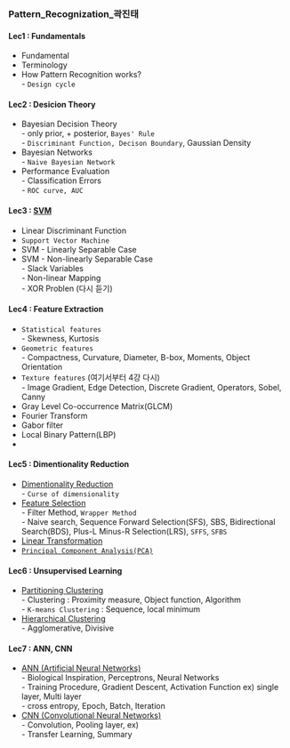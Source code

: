 
### Pattern_Recognization_곽진태

#### Lec1 : Fundamentals
- Fundamental
- Terminology
- How Pattern Recognition works?
<br> - `Design cycle`

#### Lec2 : Desicion Theory
- Bayesian Decision Theory
<br> - only prior, + posterior, `Bayes' Rule`
<br> - `Discriminant Function, Decison Boundary`, Gaussian Density
- Bayesian Networks
<br> - `Naive Bayesian Network`
- Performance Evaluation
<br> - Classification Errors
<br> - `ROC curve, AUC`

#### Lec3 : [SVM](https://github.com/2nchanter/Machine_Learning/blob/main/Pattern_Recognization_%EA%B3%BD%EC%A7%84%ED%83%9C/3_SVM.md#svm)
- Linear Discriminant Function
- `Support Vector Machine`
- SVM - Linearly Separable Case
- SVM - Non-linearly Separable Case
<br> - Slack Variables
<br> - Non-linear Mapping
<br> - XOR Problen (다시 듣기)

#### Lec4 : Feature Extraction
- `Statistical features`
<br> - Skewness, Kurtosis
- `Geometric features`
<br> - Compactness, Curvature, Diameter, B-box, Moments, Object Orientation
- `Texture features` (여기서부터 4강 다시)
<br> - Image Gradient, Edge Detection, Discrete Gradient, Operators, Sobel, Canny
- Gray Level Co-occurrence Matrix(GLCM)
- Fourier Transform
- Gabor filter
- Local Binary Pattern(LBP)
- 
#### Lec5 : Dimentionality Reduction
- [Dimentionality Reduction](https://github.com/2nchanter/Machine_Learning/blob/main/Pattern_Recognization_%EA%B3%BD%EC%A7%84%ED%83%9C/5_Dimensionality_Reduction.md#dimensionality-reduction-%EC%B0%A8%EC%9B%90-%EC%B6%95%EC%86%8C)
<br> - `Curse of dimensionality`
- [Feature Selection](https://github.com/2nchanter/Machine_Learning/blob/main/Pattern_Recognization_%EA%B3%BD%EC%A7%84%ED%83%9C/5_Dimensionality_Reduction.md#1-feature-selection-linear-dimensional-reduction)
<br> - Filter Method, `Wrapper Method`
<br> - Naive search, Sequence Forward Selection(SFS), SBS, Bidirectional Search(BDS), Plus-L Minus-R Selection(LRS), `SFFS`, `SFBS`
- [Linear Transformation](https://github.com/2nchanter/Machine_Learning/blob/main/Pattern_Recognization_%EA%B3%BD%EC%A7%84%ED%83%9C/5_Dimensionality_Reduction.md#2-linear-transformation-non-linear-demensional-reduction)
- [`Principal Component Analysis(PCA)`](https://github.com/2nchanter/Machine_Learning/blob/main/Pattern_Recognization_%EA%B3%BD%EC%A7%84%ED%83%9C/5_Dimensionality_Reduction.md#1-principal-component-analysis)

#### Lec6 : Unsupervised Learning
- [Partitioning Clustering](https://github.com/2nchanter/Machine_Learning/blob/main/Pattern_Recognization_%EA%B3%BD%EC%A7%84%ED%83%9C/6_Unsupervised_Learning.md#partitioning-clustering-%EB%B6%84%ED%95%A0-%EA%B5%B0%EC%A7%91%ED%99%94)
<br> - Clustering : Proximity measure, Object function, Algorithm
<br> - `K-means Clustering` : Sequence, local minimum
- [Hierarchical Clustering](https://github.com/2nchanter/Machine_Learning/blob/main/Pattern_Recognization_%EA%B3%BD%EC%A7%84%ED%83%9C/6_Unsupervised_Learning.md#hierarchical-clustering-%EA%B3%84%EC%B8%B5%EC%A0%81-%EA%B5%B0%EC%A7%91%ED%99%94)
<br> - Agglomerative, Divisive

#### Lec7 : ANN, CNN
- [ANN (Artificial Neural Networks)](https://github.com/2nchanter/Machine_Learning/blob/main/Pattern_Recognization_%EA%B3%BD%EC%A7%84%ED%83%9C/7_ANN_CNN.md#ann-artificial-neural-networks-%EC%9D%B8%EA%B3%B5%EC%8B%A0%EA%B2%BD%EB%A7%9D)
<br> - Biological Inspiration, Perceptrons, Neural Networks
<br> - Training Procedure, Gradient Descent, Activation Function ex) single layer, Multi layer
<br> - cross entropy, Epoch, Batch, Iteration
- [CNN (Convolutional Neural Networks)](https://github.com/2nchanter/Machine_Learning/blob/main/Pattern_Recognization_%EA%B3%BD%EC%A7%84%ED%83%9C/7_ANN_CNN.md#cnn-convolutional-neural-network-%EC%BB%A8%EB%B3%BC%EB%A3%A8%EC%85%98-%EC%8B%A0%EA%B2%BD%EB%A7%9D)
<br> - Convolution, Pooling layer, ex)
<br> - Transfer Learning, Summary
